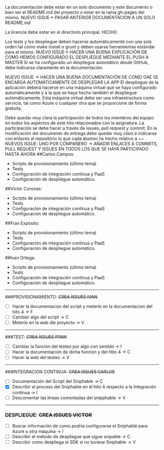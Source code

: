 La documentación debe estar en un solo documento y este documento o bien ser el README.md del proyecto o estar en la rama gh-pages del mismo. 
NUEVO ISSUE-> PASAR ANTERIOR DOCUMENTACION A UN SOLO README.md

La licencia debe estar en el directorio principal. HECHO

Los tests y los despliegue deben hacerse automáticamente con una sola orden tal como make install o grunt y deben usarse herramientas estándar para el mismo. 
NUEVO ISSUE-> HACER UNA BUENA EXPLICACIÓN DE COMO HEMOS CONFIGURADO EL DESPLIEGUE MEDIANTE EL PUSH A MASTER
Si se ha configurado un despliegue automático desde GitHub, debe indicarse claramente en la documentación.

NUEVO ISSUE -> HACER UNA BUENA DOCUMENTACIÓN DE COMO GAE SE ENCARGA AUTOMÁTICAMENTE DE DESPLEGAR LA APP
El despliegue de la aplicación deberá hacerse en una máquina virtual que se haya configurado automáticamente y a la que se haya hecho también el despliegue automáticamente.
Esta máquina virtual debe ser una infraestructura como servicio, tal como Azure o cualquier otra que se proporcione de forma gratuita.

Debe quedar muy clara la participación de todos los miembros del equipo en todos los aspectos de este hito relacionados con la asignatura. 
La participación se debe hacer a través de issues, pull request y commit. 
En la modificación del documento de entrega debe quedar muy claro e indicarse con enlaces al repositorio lo que cada alumno ha hecho relativo a ~~
NUEVOS ISSUE: UNO POR COMPAÑERO -> AÑADIR ENLACES A COMMITS, PULL REQUEST Y ISSUES EN TODOS LOS QUE SE HAYA PARTICIPADO HASTA AHORA
##Carlos Campos:
* Scripts de provisionamiento (último tema) 
* Tests 
* Configuración de integración continua y PaaS 
* Configuración de despliegue automático.

##Victor Coronas:
* Scripts de provisionamiento (último tema) 
* Tests 
* Configuración de integración continua y PaaS 
* Configuración de despliegue automático.

##Fran Expósito:
* Scripts de provisionamiento (último tema) 
* Tests 
* Configuración de integración continua y PaaS 
* Configuración de despliegue automático.

##Ivan Ortega:
* Scripts de provisionamiento (último tema) 
* Tests 
* Configuración de integración continua y PaaS 
* Configuración de despliegue automático.
 
------------------------------------

###PROVISIONAMIENTO: ~~CREA ISSUES IVAN~~
- [ ] Hacer la documentacion del script y meterlo en la documentacion del hito 4 -> F
- [ ] Cambiar algo del script -> C
- [ ] Meterlo en la web dle proyecto -> V

------------------------------------------

###TEST: ~~CREA ISSUES FRAN~~
- [ ] Cambiar la funcion del testeo por algo con sentido -> I
- [ ] Hacer la documentacion de dicha funcion y del Hito 4 -> C
- [ ] Hacer la web del testeo -> V

----------------------------

###INTEGRACIÓN CONTINUA: ~~CREA ISSUES CARLOS~~
- [ ] Documentación del Script del Sniphable -> C
- [X] Describir el proceso del Sniphable en el hito 4 respecto a la Integración continua -> I
- [ ] Descomentar las lineas comentadas del snipphable -> V

--------------------------

### DESPLIEGUE: ~~CREA ISSUES VICTOR~~
- [ ] Buscar información de como podría configurarse el Sniphable para Azure o otra máquina -> I
- [ ] Describir el método de despliegue que sigue snipable -> C
- [ ] Describir como despliega el SDK si no tuviese Sniphable -> V
